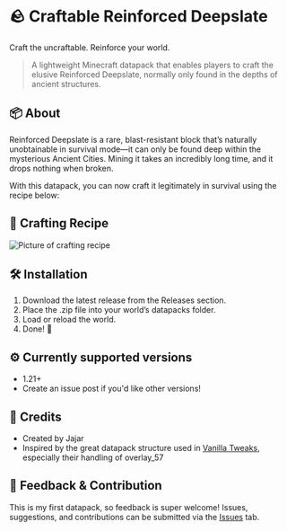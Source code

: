 # 🪨 Craftable Reinforced Deepslate
Craft the uncraftable. Reinforce your world.

> A lightweight Minecraft datapack that enables players to craft the elusive Reinforced Deepslate, normally only found in the depths of ancient structures.

## 📦 About
Reinforced Deepslate is a rare, blast-resistant block that’s naturally unobtainable in survival mode—it can only be found deep within the mysterious Ancient Cities. Mining it takes an incredibly long time, and it drops nothing when broken.

With this datapack, you can now craft it legitimately in survival using the recipe below:
## 🧪 Crafting Recipe
![Picture of crafting recipe](https://i.imgur.com/lcN7DWQ.png)

## 🛠 Installation
1. Download the latest release from the Releases section.
2. Place the .zip file into your world’s datapacks folder.
3. Load or reload the world.
4. Done! 🎉

## ⚙️ Currently supported versions
- 1.21+
- Create an issue post if you'd like other versions!

## 🙌 Credits
- Created by Jajar
- Inspired by the great datapack structure used in [Vanilla Tweaks](https://vanillatweaks.net), especially their handling of overlay_57

## 💬 Feedback & Contribution
This is my first datapack, so feedback is super welcome!
Issues, suggestions, and contributions can be submitted via the [Issues](https://github.com/Kaparrs/craftable_reinforced_deepslate/issues) tab.